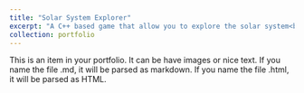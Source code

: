 ```yaml
---
title: "Solar System Explorer"
excerpt: "A C++ based game that allow you to explore the solar system<br/><img src='/images/intro.png'>"
collection: portfolio
---
```


This is an item in your portfolio. It can be have images or nice text. If you name the file .md, it will be parsed as markdown. If you name the file .html, it will be parsed as HTML. 

